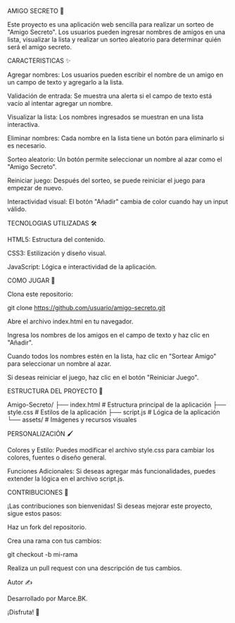 AMIGO SECRETO 🎉

Este proyecto es una aplicación web sencilla para realizar un sorteo de "Amigo Secreto". Los usuarios pueden ingresar nombres de amigos en una lista, visualizar la lista y realizar un sorteo aleatorio para determinar quién será el amigo secreto.

CARACTERISTICAS ✨

Agregar nombres: Los usuarios pueden escribir el nombre de un amigo en un campo de texto y agregarlo a la lista.

Validación de entrada: Se muestra una alerta si el campo de texto está vacío al intentar agregar un nombre.

Visualizar la lista: Los nombres ingresados se muestran en una lista interactiva.

Eliminar nombres: Cada nombre en la lista tiene un botón para eliminarlo si es necesario.

Sorteo aleatorio: Un botón permite seleccionar un nombre al azar como el "Amigo Secreto".

Reiniciar juego: Después del sorteo, se puede reiniciar el juego para empezar de nuevo.

Interactividad visual: El botón "Añadir" cambia de color cuando hay un input válido.

TECNOLOGIAS UTILIZADAS 🛠️

HTML5: Estructura del contenido.

CSS3: Estilización y diseño visual.

JavaScript: Lógica e interactividad de la aplicación.

COMO JUGAR 🚀

Clona este repositorio:

git clone https://github.com/usuario/amigo-secreto.git

Abre el archivo index.html en tu navegador.

Ingresa los nombres de los amigos en el campo de texto y haz clic en "Añadir".

Cuando todos los nombres estén en la lista, haz clic en "Sortear Amigo" para seleccionar un nombre al azar.

Si deseas reiniciar el juego, haz clic en el botón "Reiniciar Juego".

ESTRUCTURA DEL PROYECTO 📂

Amigo-Secreto/
├── index.html      # Estructura principal de la aplicación
├── style.css       # Estilos de la aplicación
├── script.js       # Lógica de la aplicación
└── assets/         # Imágenes y recursos visuales

PERSONALIZACIÓN 🖌️

Colores y Estilo: Puedes modificar el archivo style.css para cambiar los colores, fuentes o diseño general.

Funciones Adicionales: Si deseas agregar más funcionalidades, puedes extender la lógica en el archivo script.js.

CONTRIBUCIONES 🤝

¡Las contribuciones son bienvenidas! Si deseas mejorar este proyecto, sigue estos pasos:

Haz un fork del repositorio.

Crea una rama con tus cambios:

git checkout -b mi-rama

Realiza un pull request con una descripción de tus cambios.

Autor ✍️

Desarrollado por Marce.BK.

¡Disfruta! 🎁

